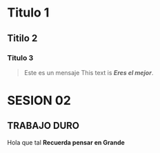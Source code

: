 # Titulo 1 
## Titilo 2
### Titulo 3

>Este es un mensaje
This text is ***Eres el mejor***.

# SESION 02

## TRABAJO DURO
Hola que tal **Recuerda pensar en Grande**